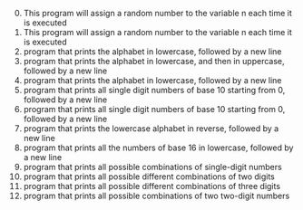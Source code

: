 0. This program will assign a random number to the variable n each time it is executed
1. This program will assign a random number to the variable n each time it is executed
2.  program that prints the alphabet in lowercase, followed by a new line
3.  program that prints the alphabet in lowercase, and then in uppercase, followed by a new line
4. program that prints the alphabet in lowercase, followed by a new line
5. program that prints all single digit numbers of base 10 starting from 0, followed by a new line
6. program that prints all single digit numbers of base 10 starting from 0, followed by a new line
7. program that prints the lowercase alphabet in reverse, followed by a new line
8. program that prints all the numbers of base 16 in lowercase, followed by a new line
9.  program that prints all possible combinations of single-digit numbers
100. program that prints all possible different combinations of two digits
101. program that prints all possible different combinations of three digits
102. program that prints all possible combinations of two two-digit numbers
